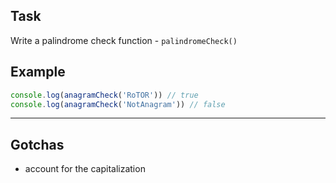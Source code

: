 ## Task

Write a palindrome check function - `palindromeCheck()`

## Example

```js
console.log(anagramCheck('RoTOR')) // true
console.log(anagramCheck('NotAnagram')) // false
```

---

## Gotchas

- account for the capitalization

